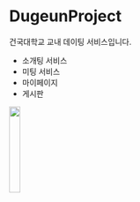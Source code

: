# DugeunProject

건국대학교 교내 데이팅 서비스입니다. 

- 소개팅 서비스 
- 미팅 서비스 
- 마이페이지 
- 게시판

<img width="20%" src="https://user-images.githubusercontent.com/89733207/204995722-e96f75fb-355b-4eeb-b995-54b02bcefd89.png"/>
